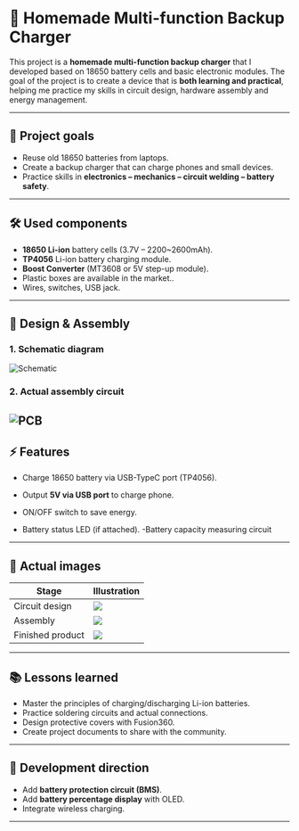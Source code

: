# 🔋 Homemade Multi-function Backup Charger

This project is a **homemade multi-function backup charger** that I developed based on 18650 battery cells and basic electronic modules.
The goal of the project is to create a device that is **both learning and practical**, helping me practice my skills in circuit design, hardware assembly and energy management.

---

## 🎯 Project goals
- Reuse old 18650 batteries from laptops.
- Create a backup charger that can charge phones and small devices.
- Practice skills in **electronics – mechanics – circuit welding – battery safety**.

---

## 🛠️ Used components
- **18650 Li-ion** battery cells (3.7V – 2200~2600mAh).
- **TP4056** Li-ion battery charging module.
- **Boost Converter** (MT3608 or 5V step-up module).
- Plastic boxes are available in the market..
- Wires, switches, USB jack.
---

## 🔧 Design & Assembly
### 1. Schematic diagram
![Schematic](images/schematic.png)

### 2. Actual assembly circuit
![PCB](images/pcb.png)
---

## ⚡ Features
- Charge 18650 battery via USB-TypeC port (TP4056).

- Output **5V via USB port** to charge phone.

- ON/OFF switch to save energy.
- Battery status LED (if attached).
-Battery capacity measuring circuit
---

## 📸 Actual images
| Stage | Illustration |
|-----------|--------------|
| Circuit design | ![](images/board.jpg) |
| Assembly | ![](images/assembly.jpg) |
| Finished product | ![](images/final.jpg) |

---

## 📚 Lessons learned
- Master the principles of charging/discharging Li-ion batteries.
- Practice soldering circuits and actual connections.
- Design protective covers with Fusion360.
- Create project documents to share with the community.

---

## 🚀 Development direction
- Add **battery protection circuit (BMS)**.
- Add **battery percentage display** with OLED.
- Integrate wireless charging.

---
